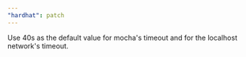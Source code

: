 ```yaml
---
"hardhat": patch
---
```


Use 40s as the default value for mocha's timeout and for the localhost network's timeout.
